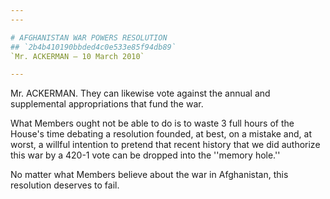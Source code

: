 ```yaml
---
---

# AFGHANISTAN WAR POWERS RESOLUTION
## `2b4b410190bbded4c0e533e85f94db89`
`Mr. ACKERMAN — 10 March 2010`

---
```



Mr. ACKERMAN. They can likewise vote against the annual and 
supplemental appropriations that fund the war.

What Members ought not be able to do is to waste 3 full hours of the 
House's time debating a resolution founded, at best, on a mistake and, 
at worst, a willful intention to pretend that recent history that we 
did authorize this war by a 420-1 vote can be dropped into the ''memory 
hole.''

No matter what Members believe about the war in Afghanistan, this 
resolution deserves to fail.